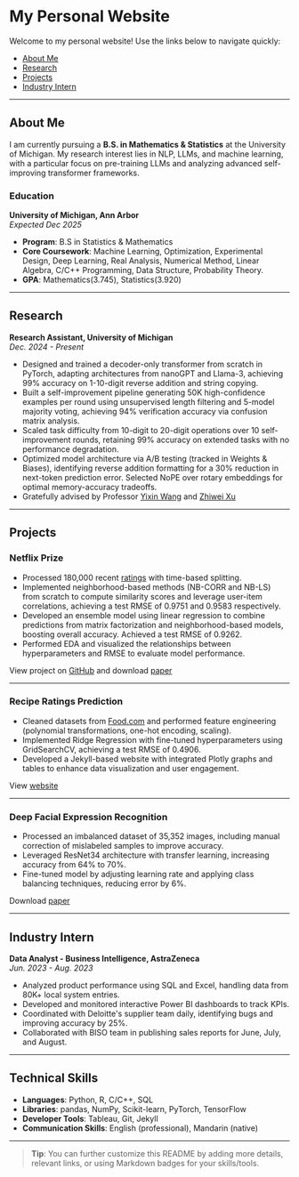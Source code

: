# My Personal Website

Welcome to my personal website! Use the links below to navigate quickly:

- [About Me](#about-me)
- [Research](#research)
- [Projects](#projects)
- [Industry Intern](#industry-intern)

---

## About Me

I am currently pursuing a **B.S. in Mathematics & Statistics** at the University of Michigan. My research interest lies in NLP, LLMs, and machine learning, with a particular focus on pre-training LLMs and analyzing advanced self-improving transformer frameworks.

### Education

**University of Michigan, Ann Arbor**  
*Expected Dec 2025*

- **Program**: B.S in Statistics & Mathematics  
- **Core Coursework**: Machine Learning, Optimization, Experimental Design, Deep Learning, Real Analysis, Numerical Method, Linear Algebra, C/C++ Programming, Data Structure, Probability Theory.  
- **GPA**: Mathematics(3.745), Statistics(3.920)

---

## Research

**Research Assistant, University of Michigan**  
*Dec. 2024 - Present*

- Designed and trained a decoder-only transformer from scratch in PyTorch, adapting architectures from nanoGPT and Llama-3, achieving 99% accuracy on 1-10-digit reverse addition and string copying.
- Built a self-improvement pipeline generating 50K high-confidence examples per round using unsupervised length filtering and 5-model majority voting, achieving 94% verification accuracy via confusion matrix analysis.
- Scaled task difficulty from 10-digit to 20-digit operations over 10 self-improvement rounds, retaining 99% accuracy on extended tasks with no performance degradation.
- Optimized model architecture via A/B testing (tracked in Weights & Biases), identifying reverse addition formatting for a 30% reduction in next-token prediction error. Selected NoPE over rotary embeddings for optimal memory-accuracy tradeoffs.
- Gratefully advised by Professor [Yixin Wang](https://yixinwang.github.io/) and [Zhiwei Xu](https://zhiweixx.github.io/)

---

## Projects

### Netflix Prize
- Processed 180,000 recent [ratings](https://drive.google.com/drive/folders/1XHeYTwgp9M4-V3shLd2loemdaoQGhi6d) with time-based splitting.
- Implemented neighborhood-based methods (NB-CORR and NB-LS) from scratch to compute similarity scores and leverage user-item correlations, achieving a test RMSE of 0.9751 and 0.9583 respectively.
- Developed an ensemble model using linear regression to combine predictions from matrix factorization and neighborhood-based models, boosting overall accuracy. Achieved a test RMSE of 0.9262.
- Performed EDA and visualized the relationships between hyperparameters and RMSE to evaluate model performance.

View project on [GitHub](https://github.com/4everXYZ/netflix-project.git) and download [paper](https://drive.google.com/file/d/15OHwAAsIauEN8Wv1goT5aCmYXwBS2_5T/view?usp=drive_link)

---

### Recipe Ratings Prediction
- Cleaned datasets from [Food.com](https://www.food.com/) and performed feature engineering (polynomial transformations, one-hot encoding, scaling).
- Implemented Ridge Regression with fine-tuned hyperparameters using GridSearchCV, achieving a test RMSE of 0.4906.
- Developed a Jekyll-based website with integrated Plotly graphs and tables to enhance data visualization and user engagement.

View [website](https://fangyua666.github.io/recipe-rating-prediction/)

---

### Deep Facial Expression Recognition
- Processed an imbalanced dataset of 35,352 images, including manual correction of mislabeled samples to improve accuracy.
- Leveraged ResNet34 architecture with transfer learning, increasing accuracy from 64% to 70%.
- Fine-tuned model by adjusting learning rate and applying class balancing techniques, reducing error by 6%.

Download [paper](https://drive.google.com/file/d/1MI1U6uFKZotpC2txwIrAS9-EJPCK_Ppl/view?usp=sharing)

---

## Industry Intern

**Data Analyst - Business Intelligence, AstraZeneca**  
*Jun. 2023 - Aug. 2023*

- Analyzed product performance using SQL and Excel, handling data from 80K+ local system entries.
- Developed and monitored interactive Power BI dashboards to track KPIs.
- Coordinated with Deloitte's supplier team daily, identifying bugs and improving accuracy by 25%.
- Collaborated with BISO team in publishing sales reports for June, July, and August.

---

## Technical Skills

- **Languages**: Python, R, C/C++, SQL  
- **Libraries**: pandas, NumPy, Scikit-learn, PyTorch, TensorFlow  
- **Developer Tools**: Tableau, Git, Jekyll  
- **Communication Skills**: English (professional), Mandarin (native)

---

> **Tip**: You can further customize this README by adding more details, relevant links, or using Markdown badges for your skills/tools.

